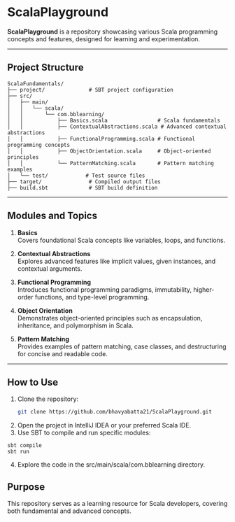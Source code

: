 # ScalaPlayground

**ScalaPlayground** is a repository showcasing various Scala programming concepts and features, designed for learning and experimentation.

---

## Project Structure

```
ScalaFundamentals/
├── project/              # SBT project configuration
├── src/
│   ├── main/
│   │   └── scala/
│   │       └── com.bblearning/
│   │           ├── Basics.scala                # Scala fundamentals
│   │           ├── ContextualAbstractions.scala # Advanced contextual abstractions
│   │           ├── FunctionalProgramming.scala # Functional programming concepts
│   │           ├── ObjectOrientation.scala     # Object-oriented principles
│   │           └── PatternMatching.scala       # Pattern matching examples
│   └── test/            # Test source files
├── target/               # Compiled output files
├── build.sbt             # SBT build definition
```
---

## Modules and Topics

1. **Basics**  
   Covers foundational Scala concepts like variables, loops, and functions.

2. **Contextual Abstractions**  
   Explores advanced features like implicit values, given instances, and contextual arguments.

3. **Functional Programming**  
   Introduces functional programming paradigms, immutability, higher-order functions, and type-level programming.

4. **Object Orientation**  
   Demonstrates object-oriented principles such as encapsulation, inheritance, and polymorphism in Scala.

5. **Pattern Matching**  
   Provides examples of pattern matching, case classes, and destructuring for concise and readable code.

---

## How to Use

1. Clone the repository:
   ```bash
   git clone https://github.com/bhavyabatta21/ScalaPlayground.git
   ```
2.	Open the project in IntelliJ IDEA or your preferred Scala IDE.
3.	Use SBT to compile and run specific modules:
 ```
sbt compile
sbt run
```
4.	Explore the code in the src/main/scala/com.bblearning directory.


## Purpose

This repository serves as a learning resource for Scala developers, covering both fundamental and advanced concepts.

   
